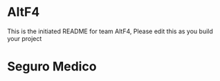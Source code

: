 # AltF4
This is the initiated README for team AltF4, Please edit this as you build your project
# Seguro Medico

